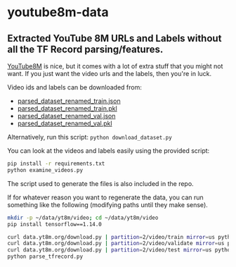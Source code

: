 # youtube8m-data
## Extracted YouTube 8M URLs and Labels without all the TF Record parsing/features.

[YouTube8M](https://research.google.com/youtube8m/index.html) is nice, but it comes with a lot of extra stuff that you might not want. 
If you just want the video urls and the labels, then you're in luck.

Video ids and labels can be downloaded from:
- [parsed_dataset_renamed_train.json](https://drive.google.com/uc?id=1YfhT3EcbzMGgE3skkyYyGSu-YgXh0CSn)
- [parsed_dataset_renamed_train.pkl](https://drive.google.com/uc?id=1N5bbgkHwHfIVqekimEzmDRQM_4E88qFc)
- [parsed_dataset_renamed_val.json](https://drive.google.com/uc?id=1ad23TmeGa-dUgYdbxRN44erOjbp9L1Bh)
- [parsed_dataset_renamed_val.pkl](https://drive.google.com/uc?id=1P5jpF20U6R8chNCBm0dY_R5xU-y_2buP)

Alternatively, run this script: `python download_dataset.py`

You can look at the videos and labels easily using the provided script:
```bash
pip install -r requirements.txt
python examine_videos.py
```

The script used to generate the files is also included in the repo.

If for whatever reason you want to regenerate the data, you can run something like the following (modifying paths until they make sense).
```bash
mkdir -p ~/data/yt8m/video; cd ~/data/yt8m/video
pip install tensorflow==1.14.0

curl data.yt8m.org/download.py | partition=2/video/train mirror=us python 
curl data.yt8m.org/download.py | partition=2/video/validate mirror=us python 
curl data.yt8m.org/download.py | partition=2/video/test mirror=us python
python parse_tfrecord.py
```
